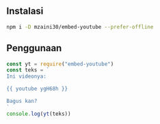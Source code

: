 ## Instalasi

```bash
npm i -D mzaini30/embed-youtube --prefer-offline
```

## Penggunaan

```javascript
const yt = require("embed-youtube")
const teks = `
Ini videonya:

{{ youtube ygH68h }}

Bagus kan?
`
console.log(yt(teks))
```
